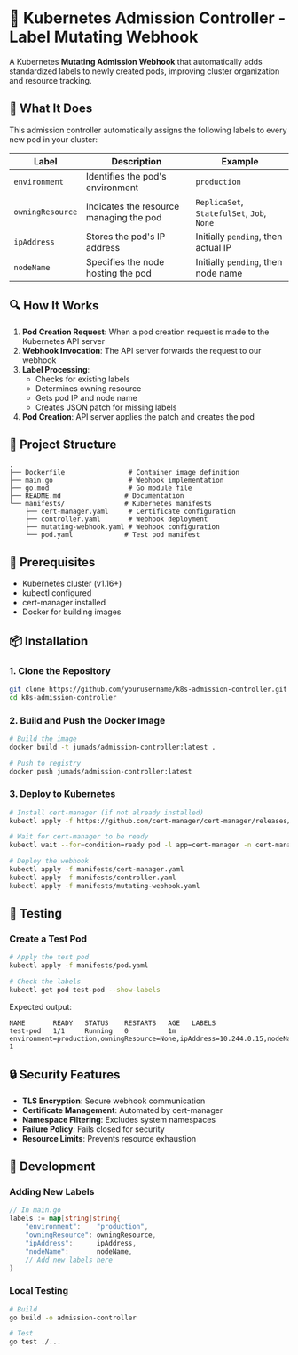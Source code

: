 # 🚀 Kubernetes Admission Controller - Label Mutating Webhook

A Kubernetes **Mutating Admission Webhook** that automatically adds standardized labels to newly created pods, improving cluster organization and resource tracking.

## 📌 What It Does

This admission controller automatically assigns the following labels to every new pod in your cluster:

| Label | Description | Example |
|-------|-------------|---------|
| `environment` | Identifies the pod's environment | `production` |
| `owningResource` | Indicates the resource managing the pod | `ReplicaSet`, `StatefulSet`, `Job`, `None` |
| `ipAddress` | Stores the pod's IP address | Initially `pending`, then actual IP |
| `nodeName` | Specifies the node hosting the pod | Initially `pending`, then node name |

## 🔍 How It Works

1. **Pod Creation Request**: When a pod creation request is made to the Kubernetes API server
2. **Webhook Invocation**: The API server forwards the request to our webhook
3. **Label Processing**:
   - Checks for existing labels
   - Determines owning resource
   - Gets pod IP and node name
   - Creates JSON patch for missing labels
4. **Pod Creation**: API server applies the patch and creates the pod

## 📁 Project Structure

```
.
├── Dockerfile                # Container image definition
├── main.go                   # Webhook implementation
├── go.mod                    # Go module file
├── README.md                # Documentation
└── manifests/               # Kubernetes manifests
    ├── cert-manager.yaml     # Certificate configuration
    ├── controller.yaml       # Webhook deployment
    ├── mutating-webhook.yaml # Webhook configuration
    └── pod.yaml             # Test pod manifest
```

## 🔧 Prerequisites

- Kubernetes cluster (v1.16+)
- kubectl configured
- cert-manager installed
- Docker for building images

## 📦 Installation

### 1. Clone the Repository
```bash
git clone https://github.com/yourusername/k8s-admission-controller.git
cd k8s-admission-controller
```

### 2. Build and Push the Docker Image
```bash
# Build the image
docker build -t jumads/admission-controller:latest .

# Push to registry
docker push jumads/admission-controller:latest
```

### 3. Deploy to Kubernetes

```bash
# Install cert-manager (if not already installed)
kubectl apply -f https://github.com/cert-manager/cert-manager/releases/download/v1.12.0/cert-manager.yaml

# Wait for cert-manager to be ready
kubectl wait --for=condition=ready pod -l app=cert-manager -n cert-manager

# Deploy the webhook
kubectl apply -f manifests/cert-manager.yaml
kubectl apply -f manifests/controller.yaml
kubectl apply -f manifests/mutating-webhook.yaml
```

## 🧪 Testing

### Create a Test Pod
```bash
# Apply the test pod
kubectl apply -f manifests/pod.yaml

# Check the labels
kubectl get pod test-pod --show-labels
```

Expected output:
```
NAME       READY   STATUS    RESTARTS   AGE   LABELS
test-pod   1/1     Running   0          1m    environment=production,owningResource=None,ipAddress=10.244.0.15,nodeName=worker-1
```

## 🔒 Security Features

- **TLS Encryption**: Secure webhook communication
- **Certificate Management**: Automated by cert-manager
- **Namespace Filtering**: Excludes system namespaces
- **Failure Policy**: Fails closed for security
- **Resource Limits**: Prevents resource exhaustion

## 🚀 Development

### Adding New Labels
```go
// In main.go
labels := map[string]string{
    "environment":    "production",
    "owningResource": owningResource,
    "ipAddress":      ipAddress,
    "nodeName":       nodeName,
    // Add new labels here
}
```

### Local Testing
```bash
# Build
go build -o admission-controller

# Test
go test ./...
```